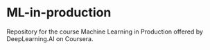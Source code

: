 # ML-in-production
Repository for the course Machine Learning in Production offered by DeepLearning.AI on Coursera.
